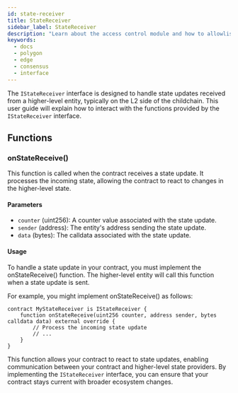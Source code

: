 ```yaml
---
id: state-receiver
title: StateReceiver
sidebar_label: StateReceiver
description: "Learn about the access control module and how to allowlist validators."
keywords:
  - docs
  - polygon
  - edge
  - consensus
  - interface
---
```


The `IStateReceiver` interface is designed to handle state updates received from a higher-level entity, typically on the L2 side of the childchain. This user guide will explain how to interact with the functions provided by the `IStateReceiver` interface.

## Functions

### onStateReceive()

This function is called when the contract receives a state update. It processes the incoming state, allowing the contract to react to changes in the higher-level state.

#### Parameters

- `counter` (uint256): A counter value associated with the state update.
- `sender` (address): The entity's address sending the state update.
- `data` (bytes): The calldata associated with the state update.

#### Usage

To handle a state update in your contract, you must implement the onStateReceive() function. The higher-level entity will call this function when a state update is sent.

For example, you might implement onStateReceive() as follows:

```solidity
contract MyStateReceiver is IStateReceiver {
    function onStateReceive(uint256 counter, address sender, bytes calldata data) external override {
        // Process the incoming state update
        // ...
    }
}
```

This function allows your contract to react to state updates, enabling communication between your contract and higher-level state providers. By implementing the `IStateReceiver` interface, you can ensure that your contract stays current with broader ecosystem changes.
